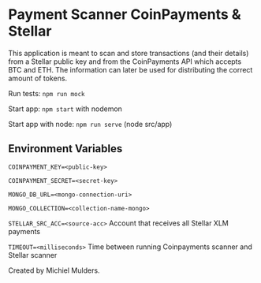 # Payment Scanner CoinPayments & Stellar
This application is meant to scan and store transactions (and their details) from a Stellar public key
and from the CoinPayments API which accepts BTC and ETH. The information can later be used for distributing the correct amount of tokens.

Run tests: `npm run mock`

Start app: `npm start` with nodemon

Start app with node: `npm run serve` (node src/app)


## Environment Variables
`COINPAYMENT_KEY=<public-key>`

`COINPAYMENT_SECRET=<secret-key>`

`MONGO_DB_URL=<mongo-connection-uri>`

`MONGO_COLLECTION=<collection-name-mongo>`

`STELLAR_SRC_ACC=<source-acc>` Account that receives all Stellar XLM payments

`TIMEOUT=<milliseconds>` Time between running Coinpayments scanner and Stellar scanner




Created by Michiel Mulders.
